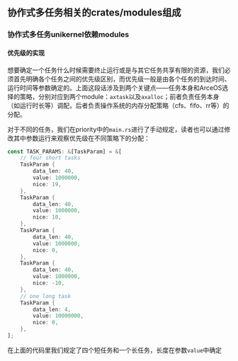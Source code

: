 ## 协作式多任务相关的crates/modules组成

### 协作式多任务unikernel依赖modules

#### 优先级的实现
想要确定一个任务什么时候需要终止运行或是与其它任务共享有限的资源，我们必须首先明确各个任务之间的优先级区别，而优先级一般是由各个任务的到达时间、运行时间等参数确定的。上面这段话涉及到两个关键点——任务本身和ArceOS选择的策略，分别对应到两个module：`axtask`以及`axalloc`；前者负责任务本身（如运行时长等）调配，后者负责操作系统的内存分配策略（cfs、fifo、rr等）的分配。

对于不同的任务，我们在priority中的`main.rs`进行了手动规定，读者也可以通过修改其中参数运行来观察优先级在不同策略下的分配：
```rust
const TASK_PARAMS: &[TaskParam] = &[
    // four short tasks
    TaskParam {
        data_len: 40,
        value: 1000000,
        nice: 19,
    },
    TaskParam {
        data_len: 40,
        value: 1000000,
        nice: 10,
    },
    TaskParam {
        data_len: 40,
        value: 1000000,
        nice: 0,
    },
    TaskParam {
        data_len: 40,
        value: 1000000,
        nice: -10,
    },
    // one long task
    TaskParam {
        data_len: 4,
        value: 10000000,
        nice: 0,
    },
];
```
在上面的代码里我们规定了四个短任务和一个长任务，长度在参数`value`中确定